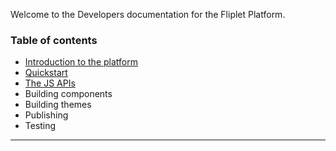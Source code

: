 Welcome to the Developers documentation for the Fliplet Platform.

### Table of contents

- [Introduction to the platform](Introduction.md)
- [Quickstart](Quickstart.md)
- [The JS APIs](JS-APIs.md)
- Building components
- Building themes
- Publishing
- Testing

---